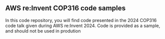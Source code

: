 ## AWS re:Invent COP316 code samples

In this code repository, you will find code presented in the 2024 COP316 code talk given during AWS re:Invent 2024. Code is provided as a sample, and should not be used in prodution

